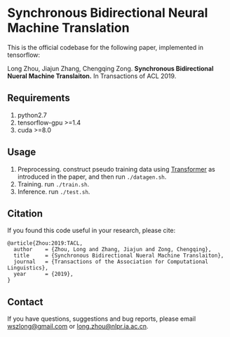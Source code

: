 
Synchronous Bidirectional Neural Machine Translation
===

This is the official codebase for the following paper, implemented in tensorflow:

Long Zhou, Jiajun Zhang, Chengqing Zong. **Synchronous Bidirectional Nueral Machine Translaiton.** In Transactions of ACL 2019.



Requirements
---
1. python2.7
2. tensorflow-gpu >=1.4
3. cuda >=8.0

Usage
---
1. Preprocessing. construct pseudo training data using [Transformer](https://github.com/wszlong/transformer) as introduced in the paper, 
 and then run `./datagen.sh`.
2. Training. run `./train.sh`.
3. Inference. run `./test.sh`.

## Citation
If you found this code useful in your research, please cite:
<pre><code>@article{Zhou:2019:TACL,
  author    = {Zhou, Long and Zhang, Jiajun and Zong, Chengqing},
  title     = {Synchronous Bidirectional Nueral Machine Translaiton},
  journal   = {Transactions of the Association for Computational Linguistics},
  year      = {2019},
}
</code></pre>

Contact
---
If you have questions, suggestions and bug reports, please email wszlong@gmail.com or long.zhou@nlpr.ia.ac.cn.

